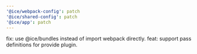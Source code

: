 ```yaml
---
'@ice/webpack-config': patch
'@ice/shared-config': patch
'@ice/app': patch
---
```


fix: use @ice/bundles instead of import webpack directly.
feat: support pass definitions for provide plugin.
